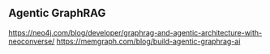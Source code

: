 
## Agentic GraphRAG
  https://neo4j.com/blog/developer/graphrag-and-agentic-architecture-with-neoconverse/
  https://memgraph.com/blog/build-agentic-graphrag-ai
